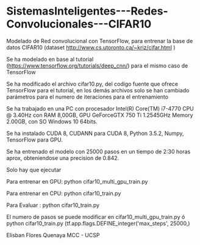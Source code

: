 # SistemasInteligentes---Redes-Convolucionales---CIFAR10

Modelado de Red convolucional con TensorFlow, para entrenar la base de datos CIFAR10 (dataset http://www.cs.utoronto.ca/~kriz/cifar.html )

Se ha modelado en base al tutorial (https://www.tensorflow.org/tutorials/deep_cnn/) para el mismo caso de TensorFlow

Se ha modificado el archivo cifar10.py, del codigo fuente que ofrece TensorFlow para el tutorial, en los demás archivos solo se han cambiado parámetros para el numero de iteraciones para el entrenamiento

Se ha trabajado en una PC con procesador Intel(R) Core(TM) i7-4770 CPU @ 3.40Hz con RAM 8,00GB, GPU GeForceGTX 750 Ti 1.2545GHz Memory 2.00GB, con SO Windows 10 64bits.

Se ha instalado CUDA 8, CUDANN para CUDA 8, Python 3.5.2, Numpy, TensorFlow para GPU.

Se ha entrenado el modelo con 25000 pasos en un tiempo de 2:30 horas aprox, obteniendose una precision de 0.842.

Solo hay que ejecutar

Para entrenar en GPU: python cifar10_multi_gpu_train.py

Para entrenar en CPU: python cifar10_train.py

Para Evaluar : python cifar10_train.py

El numero de pasos se puede modificar en cifar10_multi_gpu_train.py ó python cifar10_train.py (tf.app.flags.DEFINE_integer('max_steps', 25000,)

Elisban Flores Quenaya
MCC - UCSP
